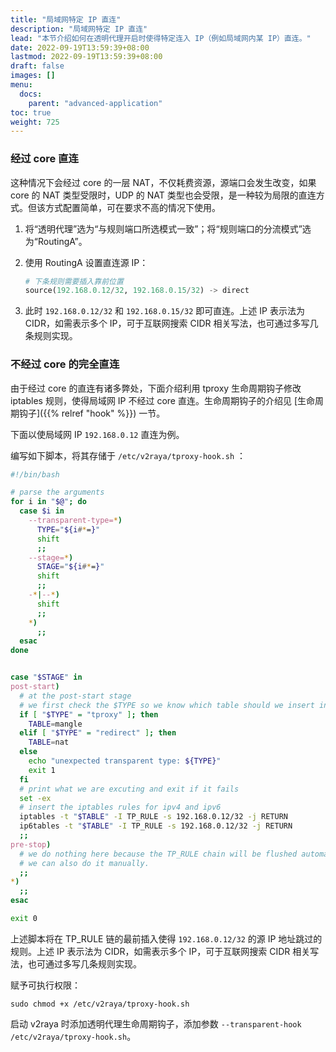 ```yaml
---
title: "局域网特定 IP 直连"
description: "局域网特定 IP 直连"
lead: "本节介绍如何在透明代理开启时使得特定连入 IP（例如局域网内某 IP）直连。"
date: 2022-09-19T13:59:39+08:00
lastmod: 2022-09-19T13:59:39+08:00
draft: false
images: []
menu:
  docs:
    parent: "advanced-application"
toc: true
weight: 725
---
```


### 经过 core 直连

这种情况下会经过 core 的一层 NAT，不仅耗费资源，源端口会发生改变，如果 core 的 NAT 类型受限时，UDP 的 NAT 类型也会受限，是一种较为局限的直连方式。但该方式配置简单，可在要求不高的情况下使用。

1. 将“透明代理”选为“与规则端口所选模式一致”；将“规则端口的分流模式”选为“RoutingA”。

2. 使用 RoutingA 设置直连源 IP：

   ```python
   # 下条规则需要插入靠前位置
   source(192.168.0.12/32, 192.168.0.15/32) -> direct
   ```

3. 此时 `192.168.0.12/32` 和 `192.168.0.15/32` 即可直连。上述 IP 表示法为 CIDR，如需表示多个 IP，可于互联网搜索 CIDR 相关写法，也可通过多写几条规则实现。

### 不经过 core 的完全直连

由于经过 core 的直连有诸多弊处，下面介绍利用 tproxy 生命周期钩子修改 iptables 规则，使得局域网 IP 不经过 core 直连。生命周期钩子的介绍见 [生命周期钩子]({{% relref "hook" %}}) 一节。

下面以使局域网 IP `192.168.0.12` 直连为例。

编写如下脚本，将其存储于 `/etc/v2raya/tproxy-hook.sh` ：

```bash
#!/bin/bash

# parse the arguments
for i in "$@"; do
  case $i in
    --transparent-type=*)
      TYPE="${i#*=}"
      shift
      ;;
    --stage=*)
      STAGE="${i#*=}"
      shift
      ;;
    -*|--*)
      shift
      ;;
    *)
      ;;
  esac
done


case "$STAGE" in
post-start)
  # at the post-start stage
  # we first check the $TYPE so we know which table should we insert into
  if [ "$TYPE" = "tproxy" ]; then
    TABLE=mangle
  elif [ "$TYPE" = "redirect" ]; then
    TABLE=nat
  else
    echo "unexpected transparent type: ${TYPE}"
    exit 1
  fi
  # print what we are excuting and exit if it fails
  set -ex
  # insert the iptables rules for ipv4 and ipv6
  iptables -t "$TABLE" -I TP_RULE -s 192.168.0.12/32 -j RETURN
  ip6tables -t "$TABLE" -I TP_RULE -s 192.168.0.12/32 -j RETURN
  ;;
pre-stop)
  # we do nothing here because the TP_RULE chain will be flushed automatically by v2rayA.
  # we can also do it manually.
  ;;
*)
  ;;
esac

exit 0
```

上述脚本将在 TP_RULE 链的最前插入使得 `192.168.0.12/32` 的源 IP 地址跳过的规则。上述 IP 表示法为 CIDR，如需表示多个 IP，可于互联网搜索 CIDR 相关写法，也可通过多写几条规则实现。

赋予可执行权限：

```shell
sudo chmod +x /etc/v2raya/tproxy-hook.sh
```

启动 v2raya 时添加透明代理生命周期钩子，添加参数 `--transparent-hook /etc/v2raya/tproxy-hook.sh`。
